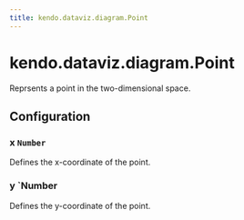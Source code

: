 ```yaml
---
title: kendo.dataviz.diagram.Point
---
```


# kendo.dataviz.diagram.Point

Reprsents a point in the two-dimensional space.

## Configuration

### x `Number`

Defines the x-coordinate of the point.

### y `Number

Defines the y-coordinate of the point.
